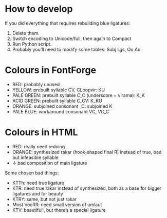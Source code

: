 # How to develop
If you did everything that requires rebuilding blue ligatures:
1. Delete them.
2. Switch encoding to Unicode/full, then again to Compact
3. Run Python script.
4. Probably you’ll need to modify some tables: Subj ligs, Oo Au

# Colours in FontForge
* RED: probably unused
* YELLOW: prebuilt syllable CV, CLoopvir: KU
* PALE GREEN: prebuilt syllable C_C (underscore = virama): K_K
* ACID GREEN: prebuilt syllable C_CV: K_KU
* ORANGE: subjoined consonant _C: subjoined K
* PALE BLUE: workaround consonant VC, VC_C

# Colours in HTML
* RED: really need redoing
* ORANGE: synthesized rakar (hook-shaped final R) instead of true, bad but infeasible syllable
* ↓ bad composition of main ligature

Some chosen bad things:
* KTTh: need true ligature
* KTR: need true rakar instead of synthesized, both as a base for bigger ligatures and for beauty
* KTRY: same, but not just rakar
* Most VocRR: need small version of umlaut
* KTV: beautiful!, but there’s a special ligature
